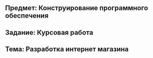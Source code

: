 ## Предмет: Конструирование программного обеспечения
## Задание: Курсовая работа
## Тема: Разработка интернет магазина
